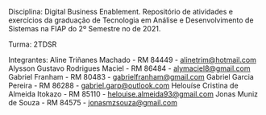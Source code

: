 Disciplina: Digital Business Enablement. Repositório de atividades e exercícios da graduação de Tecnologia em Análise e Desenvolvimento de Sistemas na FIAP do 2º Semestre no de 2021.

Turma: 2TDSR

Integrantes:
Aline Triñanes Machado - RM 84449 - alinetrim@hotmail.com
Alysson Gustavo Rodrigues Maciel - RM 86484 - alymaciel8@gmail.com
Gabriel Franham - RM 80483 - gabrielfranham@gmail.com
Gabriel Garcia Pereira - RM 86288 - gabriel.garp@outlook.com
Helouíse Cristina de Almeida Itokazo - RM 85110 - helouise.almeida93@gmail.com
Jonas Muniz de Souza - RM 84575 - jonasmzsouza@gmail.com

